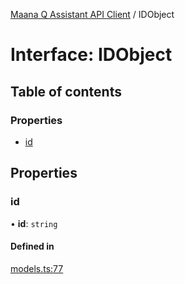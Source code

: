 [Maana Q Assistant API Client](../README.md) / IDObject

# Interface: IDObject

## Table of contents

### Properties

- [id](IDObject.md#id)

## Properties

### id

• **id**: `string`

#### Defined in

[models.ts:77](https://github.com/maana-io/q-assistant-client/blob/develop/src/models.ts#L77)
